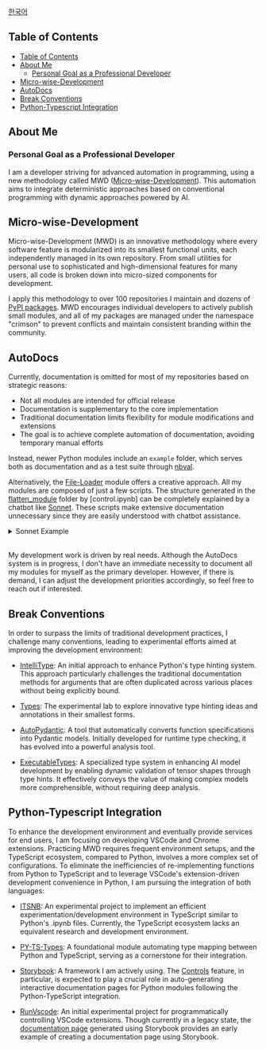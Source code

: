 [한국어](./readme_kr.md)


## Table of Contents
- [Table of Contents](#table-of-contents)
- [About Me](#about-me)
  - [Personal Goal as a Professional Developer](#personal-goal-as-a-professional-developer)
- [Micro-wise-Development](#micro-wise-development)
- [AutoDocs](#autodocs)
- [Break Conventions](#break-conventions)
- [Python-Typescript Integration](#python-typescript-integration)

## About Me

### Personal Goal as a Professional Developer

I am a developer striving for advanced automation in programming, using a new methodology called MWD ([Micro-wise-Development](https://github.com/crimson206/micro-wise-development)). This automation aims to integrate deterministic approaches based on conventional programming with dynamic approaches powered by AI.

## Micro-wise-Development

Micro-wise-Development (MWD) is an innovative methodology where every software feature is modularized into its smallest functional units, each independently managed in its own repository. From small utilities for personal use to sophisticated and high-dimensional features for many users, all code is broken down into micro-sized components for development.

I apply this methodology to over 100 repositories I maintain and dozens of [PyPI packages](https://pypi.org/search/?q=crimson206). MWD encourages individual developers to actively publish small modules, and all of my packages are managed under the namespace "crimson" to prevent conflicts and maintain consistent branding within the community.

## AutoDocs

Currently, documentation is omitted for most of my repositories based on strategic reasons:

- Not all modules are intended for official release
- Documentation is supplementary to the core implementation
- Traditional documentation limits flexibility for module modifications and extensions
- The goal is to achieve complete automation of documentation, avoiding temporary manual efforts

Instead, newer Python modules include an `example` folder, which serves both as documentation and as a test suite through [nbval](https://github.com/computationalmodelling/nbval).

Alternatively, the [File-Loader](https://github.com/crimson206/file-loader) module offers a creative approach. All my modules are composed of just a few scripts. The structure generated in the [flatten_module](https://github.com/crimson206/file-loader/tree/main/example/flatten_module) folder by [control.ipynb] can be completely explained by a chatbot like [Sonnet](https://www.anthropic.com/news/claude-3-5-sonnet). These scripts make extensive documentation unnecessary since they are easily understood with chatbot assistance.

<details>
<summary>
    Sonnet Example
</summary>
<div class="p-4 space-y-4">
    <img src="./static/sonnet/load_files.png" alt="Load Files Example" class="w-full rounded-lg shadow"/>
    <img src="./static/sonnet/use_chatbot.png" alt="Use Chatbot Example" class="w-full rounded-lg shadow"/>
</div>
</details>

<br/>

My development work is driven by real needs. Although the AutoDocs system is in progress, I don't have an immediate necessity to document all my modules for myself as the primary developer. However, if there is demand, I can adjust the development priorities accordingly, so feel free to reach out if interested.

## Break Conventions

In order to surpass the limits of traditional development practices, I challenge many conventions, leading to experimental efforts aimed at improving the development environment:

- [IntelliType](https://github.com/crimson206/intelli-type): An initial approach to enhance Python's type hinting system. This approach particularly challenges the traditional documentation methods for arguments that are often duplicated across various places without being explicitly bound.

- [Types](https://github.com/crimson206/types): The experimental lab to explore innovative type hinting ideas and annotations in their smallest forms.

- [AutoPydantic](https://github.com/crimson206/auto-pydantic): A tool that automatically converts function specifications into Pydantic models. Initially developed for runtime type checking, it has evolved into a powerful analysis tool.

- [ExecutableTypes](https://github.com/crimson206/executable-types): A specialized type system in enhancing AI model development by enabling dynamic validation of tensor shapes through type hints. It effectively conveys the value of making complex models more comprehensible, without requiring deep analysis.

## Python-Typescript Integration

To enhance the development environment and eventually provide services for end users, I am focusing on developing VSCode and Chrome extensions. Practicing MWD requires frequent environment setups, and the TypeScript ecosystem, compared to Python, involves a more complex set of configurations. To eliminate the inefficiencies of re-implementing functions from Python to TypeScript and to leverage VSCode's extension-driven development convenience in Python, I am pursuing the integration of both languages:

- [ITSNB](https://github.com/crimson206/itsnb-ts): An experimental project to implement an efficient experimentation/development environment in TypeScript similar to Python's .ipynb files. Currently, the TypeScript ecosystem lacks an equivalent research and development environment.

- [PY-TS-Types](https://github.com/crimson206/py-ts-types): A foundational module automating type mapping between Python and TypeScript, serving as a cornerstone for their integration.

- [Storybook](https://storybook.js.org/docs): A framework I am actively using. The [Controls](https://storybook.js.org/docs/essentials/controls) feature, in particular, is expected to play a crucial role in auto-generating interactive documentation pages for Python modules following the Python-TypeScript integration.

- [RunVscode](https://github.com/crimson206/run-vscode-ex): An initial experimental project for programmatically controlling VSCode extensions. Though currently in a legacy state, the [documentation page](https://crimson206.github.io/run-vscode-ex) generated using Storybook provides an early example of creating a documentation page using Storybook.
